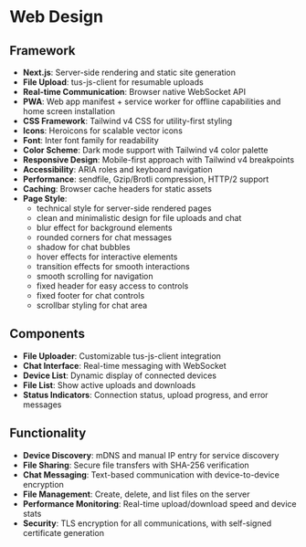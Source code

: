 # Web Design

## Framework
- **Next.js**: Server-side rendering and static site generation
- **File Upload**: tus-js-client for resumable uploads
- **Real-time Communication**: Browser native WebSocket API
- **PWA**: Web app manifest + service worker for offline capabilities and home screen installation
- **CSS Framework**: Tailwind v4 CSS for utility-first styling
- **Icons**: Heroicons for scalable vector icons
- **Font**: Inter font family for readability
- **Color Scheme**: Dark mode support with Tailwind v4 color palette
- **Responsive Design**: Mobile-first approach with Tailwind v4 breakpoints
- **Accessibility**: ARIA roles and keyboard navigation
- **Performance**: sendfile, Gzip/Brotli compression, HTTP/2 support
- **Caching**: Browser cache headers for static assets
- **Page Style**:
  - technical style for server-side rendered pages
  - clean and minimalistic design for file uploads and chat
  - blur effect for background elements
  - rounded corners for chat messages
  - shadow for chat bubbles
  - hover effects for interactive elements
  - transition effects for smooth interactions
  - smooth scrolling for navigation
  - fixed header for easy access to controls
  - fixed footer for chat controls
  - scrollbar styling for chat area

## Components
- **File Uploader**: Customizable tus-js-client integration
- **Chat Interface**: Real-time messaging with WebSocket
- **Device List**: Dynamic display of connected devices
- **File List**: Show active uploads and downloads
- **Status Indicators**: Connection status, upload progress, and error messages

## Functionality
- **Device Discovery**: mDNS and manual IP entry for service discovery
- **File Sharing**: Secure file transfers with SHA-256 verification
- **Chat Messaging**: Text-based communication with device-to-device encryption
- **File Management**: Create, delete, and list files on the server
- **Performance Monitoring**: Real-time upload/download speed and device stats
- **Security**: TLS encryption for all communications, with self-signed certificate generation